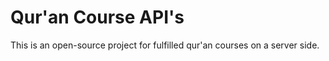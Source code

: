 # Qur'an Course API's

This is an open-source project for fulfilled qur'an courses on a server side.
